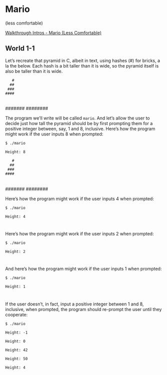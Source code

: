 # Mario
(less comfortable)

[Walkthrough Intros - Mario (Less Comfortable)](https://youtu.be/C-5-22ZvW40)

## World 1-1

Let’s recreate that pyramid in C, albeit in text, using hashes (#) for bricks, a la the below. Each hash is a bit taller than it is wide, so the pyramid itself is also be taller than it is wide.

       #
      ##
     ###
    ####
   #####
  ######
 #######
########

The program we’ll write will be called `mario`. And let’s allow the user to decide just how tall the pyramid should be by first prompting them for a positive integer between, say, 1 and 8, inclusive.
Here’s how the program might work if the user inputs 8 when prompted:

`$ ./mario`

`Height: 8`

       #
      ##
     ###
    ####
   #####
  ######
 #######
########

Here’s how the program might work if the user inputs 4 when prompted:

`$ ./mario`

`Height: 4`

   #
  ##
 ###
####

Here’s how the program might work if the user inputs 2 when prompted:

`$ ./mario`

`Height: 2`

 #
##

And here’s how the program might work if the user inputs 1 when prompted:

`$ ./mario`

`Height: 1`

#

If the user doesn’t, in fact, input a positive integer between 1 and 8, inclusive, when prompted, the program should re-prompt the user until they cooperate:

`$ ./mario`

`Height: -1`

`Height: 0`

`Height: 42`

`Height: 50`

`Height: 4`

   #
  ##
 ###
####
